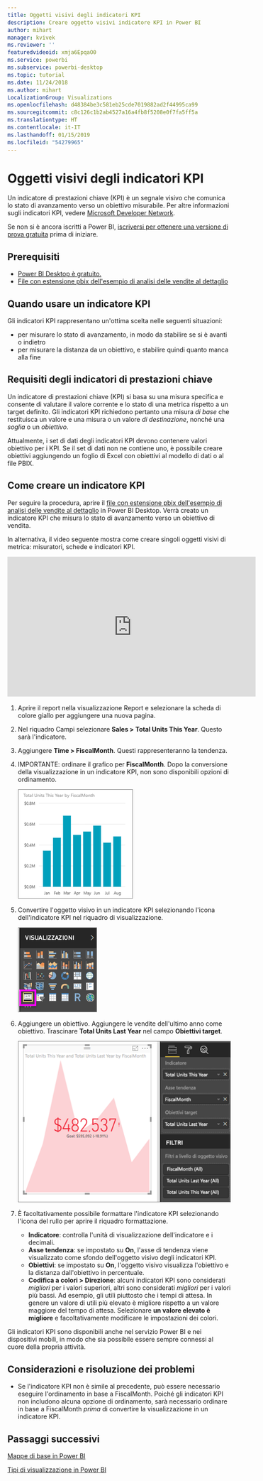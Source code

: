 ```yaml
---
title: Oggetti visivi degli indicatori KPI
description: Creare oggetto visivi indicatore KPI in Power BI
author: mihart
manager: kvivek
ms.reviewer: ''
featuredvideoid: xmja6EpqaO0
ms.service: powerbi
ms.subservice: powerbi-desktop
ms.topic: tutorial
ms.date: 11/24/2018
ms.author: mihart
LocalizationGroup: Visualizations
ms.openlocfilehash: d48384be3c581eb25cde7019882ad2f44995ca99
ms.sourcegitcommit: c8c126c1b2ab4527a16a4fb8f5208e0f7fa5ff5a
ms.translationtype: HT
ms.contentlocale: it-IT
ms.lasthandoff: 01/15/2019
ms.locfileid: "54279965"
---
```

# <a name="kpi-visuals"></a>Oggetti visivi degli indicatori KPI
Un indicatore di prestazioni chiave (KPI) è un segnale visivo che comunica lo stato di avanzamento verso un obiettivo misurabile. Per altre informazioni sugli indicatori KPI, vedere [Microsoft Developer Network](https://msdn.microsoft.com/library/hh272050).

Se non si è ancora iscritti a Power BI, [iscriversi per ottenere una versione di prova gratuita](https://app.powerbi.com/signupredirect?pbi_source=web) prima di iniziare.

## <a name="prerequisites"></a>Prerequisiti
* [Power BI Desktop è gratuito.](https://powerbi.microsoft.com/en-us/get-started/)
* [File con estensione pbix dell'esempio di analisi delle vendite al dettaglio](http://download.microsoft.com/download/9/6/D/96DDC2FF-2568-491D-AAFA-AFDD6F763AE3/Retail%20Analysis%20Sample%20PBIX.pbix)

## <a name="when-to-use-a-kpi"></a>Quando usare un indicatore KPI
Gli indicatori KPI rappresentano un'ottima scelta nelle seguenti situazioni:

* per misurare lo stato di avanzamento, in modo da stabilire se si è avanti o indietro
* per misurare la distanza da un obiettivo, e stabilire quindi quanto manca alla fine   

## <a name="kpi-requirements"></a>Requisiti degli indicatori di prestazioni chiave
Un indicatore di prestazioni chiave (KPI) si basa su una misura specifica e consente di valutare il valore corrente e lo stato di una metrica rispetto a un target definito. Gli indicatori KPI richiedono pertanto una misura *di base* che restituisca un valore e una misura o un valore *di destinazione*, nonché una *soglia* o un *obiettivo*.

Attualmente, i set di dati degli indicatori KPI devono contenere valori obiettivo per i KPI. Se il set di dati non ne contiene uno, è possibile creare obiettivi aggiungendo un foglio di Excel con obiettivi al modello di dati o al file PBIX.


## <a name="how-to-create-a-kpi"></a>Come creare un indicatore KPI
Per seguire la procedura, aprire il [file con estensione pbix dell'esempio di analisi delle vendite al dettaglio](http://download.microsoft.com/download/9/6/D/96DDC2FF-2568-491D-AAFA-AFDD6F763AE3/Retail%20Analysis%20Sample%20PBIX.pbix) in Power BI Desktop. Verrà creato un indicatore KPI che misura lo stato di avanzamento verso un obiettivo di vendita.

In alternativa, il video seguente mostra come creare singoli oggetti visivi di metrica: misuratori, schede e indicatori KPI.

<iframe width="560" height="315" src="https://www.youtube.com/embed/xmja6EpqaO0?list=PL1N57mwBHtN0JFoKSR0n-tBkUJHeMP2cP" frameborder="0" allowfullscreen></iframe>

1. Aprire il report nella visualizzazione Report e selezionare la scheda di colore giallo per aggiungere una nuova pagina.    
2. Nel riquadro Campi selezionare **Sales > Total Units This Year**.  Questo sarà l'indicatore.
3. Aggiungere **Time > FiscalMonth**.  Questi rappresenteranno la tendenza.
4. IMPORTANTE: ordinare il grafico per **FiscalMonth**. Dopo la conversione della visualizzazione in un indicatore KPI, non sono disponibili opzioni di ordinamento.

    ![](media/power-bi-visualization-kpi/power-bi-chart.png)
5. Convertire l'oggetto visivo in un indicatore KPI selezionando l'icona dell'indicatore KPI nel riquadro di visualizzazione.
   
    ![](media/power-bi-visualization-kpi/power-bi-kpi-template.png)
6. Aggiungere un obiettivo. Aggiungere le vendite dell'ultimo anno come obiettivo. Trascinare **Total Units Last Year** nel campo **Obiettivi target**.
   
    ![](media/power-bi-visualization-kpi/power-bi-kpi-done.png)
7. È facoltativamente possibile formattare l'indicatore KPI selezionando l'icona del rullo per aprire il riquadro formattazione.
   
   * **Indicatore**: controlla l'unità di visualizzazione dell'indicatore e i decimali.
   * **Asse tendenza**: se impostato su **On**, l'asse di tendenza viene visualizzato come sfondo dell'oggetto visivo degli indicatori KPI.  
   * **Obiettivi**: se impostato su **On**, l'oggetto visivo visualizza l'obiettivo e la distanza dall'obiettivo in percentuale.
   * **Codifica a colori > Direzione**: alcuni indicatori KPI sono considerati *migliori* per i valori superiori, altri sono considerati *migliori* per i valori più bassi. Ad esempio, gli utili piuttosto che i tempi di attesa. In genere un valore di utili più elevato è migliore rispetto a un valore maggiore del tempo di attesa. Selezionare **un valore elevato è migliore** e facoltativamente modificare le impostazioni dei colori.


Gli indicatori KPI sono disponibili anche nel servizio Power BI e nei dispositivi mobili, in modo che sia possibile essere sempre connessi al cuore della propria attività.

## <a name="considerations-and-troubleshooting"></a>Considerazioni e risoluzione dei problemi
* Se l'indicatore KPI non è simile al precedente, può essere necessario eseguire l'ordinamento in base a FiscalMonth. Poiché gli indicatori KPI non includono alcuna opzione di ordinamento, sarà necessario ordinare in base a FiscalMonth *prima* di convertire la visualizzazione in un indicatore KPI.

## <a name="next-steps"></a>Passaggi successivi

[Mappe di base in Power BI](power-bi-map-tips-and-tricks.md)

[Tipi di visualizzazione in Power BI](power-bi-visualization-types-for-reports-and-q-and-a.md)